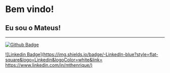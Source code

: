 # Bem vindo!

## Eu sou o Mateus!

--------------------------------------------------------------

[![Github Badge](https://img.shields.io/badge/-Github-000?style=flat-square&logo=Github&logoColor=white&link=LINK_GIT)](https://github.com/mthenrique)

[![Linkedin Badge](https://img.shields.io/badge/-LinkedIn-blue?style=flat-square&logo=Linkedin&logoColor=white&link= https://www.linkedin.com/in/mthenrique/)](https://www.linkedin.com/in/mthenrique/)

<!--
**mthenrique/mthenrique** is a ✨ _special_ ✨ repository because its `README.md` (this file) appears on your GitHub profile.

Here are some ideas to get you started:

- 🔭 I’m currently working on ...
- 🌱 I’m currently learning ...
- 👯 I’m looking to collaborate on ...
- 🤔 I’m looking for help with ...
- 💬 Ask me about ...
- 📫 How to reach me: ...
- 😄 Pronouns: ...
- ⚡ Fun fact: ...
-->
